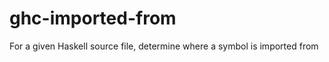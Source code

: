 ghc-imported-from
=================

For a given Haskell source file, determine where a symbol is imported from 
